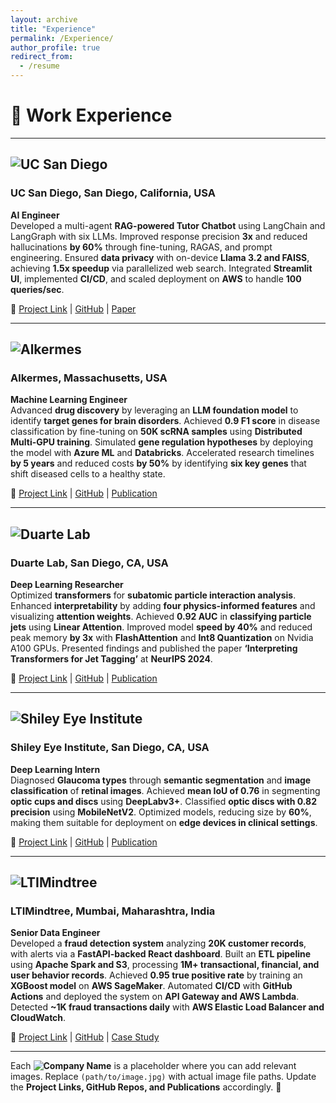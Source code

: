 ```yaml
---
layout: archive
title: "Experience"
permalink: /Experience/
author_profile: true
redirect_from:
  - /resume
---
```



# 📌 Work Experience  

---

## ![UC San Diego](path/to/image.jpg)  
### **UC San Diego, San Diego, California, USA**  
**AI Engineer**  
Developed a multi-agent **RAG-powered Tutor Chatbot** using LangChain and LangGraph with six LLMs. Improved response precision **3x** and reduced hallucinations **by 60%** through fine-tuning, RAGAS, and prompt engineering. Ensured **data privacy** with on-device **Llama 3.2 and FAISS**, achieving **1.5x speedup** via parallelized web search. Integrated **Streamlit UI**, implemented **CI/CD**, and scaled deployment on **AWS** to handle **100 queries/sec**.  

🔗 [Project Link](#) | [GitHub](#) | [Paper](#)  

---

## ![Alkermes](path/to/image.jpg)  
### **Alkermes, Massachusetts, USA**  
**Machine Learning Engineer**  
Advanced **drug discovery** by leveraging an **LLM foundation model** to identify **target genes for brain disorders**. Achieved **0.9 F1 score** in disease classification by fine-tuning on **50K scRNA samples** using **Distributed Multi-GPU training**. Simulated **gene regulation hypotheses** by deploying the model with **Azure ML** and **Databricks**. Accelerated research timelines **by 5 years** and reduced costs **by 50%** by identifying **six key genes** that shift diseased cells to a healthy state.  

🔗 [Project Link](#) | [GitHub](#) | [Publication](#)  

---

## ![Duarte Lab](path/to/image.jpg)  
### **Duarte Lab, San Diego, CA, USA**  
**Deep Learning Researcher**  
Optimized **transformers** for **subatomic particle interaction analysis**. Enhanced **interpretability** by adding **four physics-informed features** and visualizing **attention weights**. Achieved **0.92 AUC** in **classifying particle jets** using **Linear Attention**. Improved model **speed by 40%** and reduced peak memory **by 3x** with **FlashAttention** and **Int8 Quantization** on Nvidia A100 GPUs. Presented findings and published the paper **‘Interpreting Transformers for Jet Tagging’** at **NeurIPS 2024**.  



🔗 [Project Link](#) | [GitHub](#) | [Publication](#)  

---

## ![Shiley Eye Institute](path/to/image.jpg)  
### **Shiley Eye Institute, San Diego, CA, USA**  
**Deep Learning Intern**  
Diagnosed **Glaucoma types** through **semantic segmentation** and **image classification** of **retinal images**. Achieved **mean IoU of 0.76** in segmenting **optic cups and discs** using **DeepLabv3+**. Classified **optic discs with 0.82 precision** using **MobileNetV2**. Optimized models, reducing size by **60%**, making them suitable for deployment on **edge devices in clinical settings**.  

🔗 [Project Link](#) | [GitHub](#) | [Publication](#)  

---

## ![LTIMindtree](path/to/image.jpg)  
### **LTIMindtree, Mumbai, Maharashtra, India**  
**Senior Data Engineer**  
Developed a **fraud detection system** analyzing **20K customer records**, with alerts via a **FastAPI-backed React dashboard**. Built an **ETL pipeline** using **Apache Spark and S3**, processing **1M+ transactional, financial, and user behavior records**. Achieved **0.95 true positive rate** by training an **XGBoost model** on **AWS SageMaker**. Automated **CI/CD** with **GitHub Actions** and deployed the system on **API Gateway and AWS Lambda**. Detected **~1K fraud transactions daily** with **AWS Elastic Load Balancer and CloudWatch**.  

🔗 [Project Link](#) | [GitHub](#) | [Case Study](#)  

---

Each **![Company Name](path/to/image.jpg)** is a placeholder where you can add relevant images. Replace `(path/to/image.jpg)` with actual image file paths. Update the **Project Links, GitHub Repos, and Publications** accordingly. 🚀  







